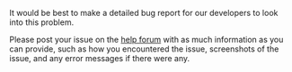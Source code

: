 It would be best to make a detailed bug report for our developers to look into this problem.

Please post your issue on the [help forum](https://osu.ppy.sh/forum/5) with as much information as you can provide, such as how you encountered the issue, screenshots of the issue, and any error messages if there were any.